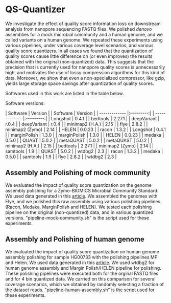 # QS-Quantizer

We investigate the effect of quality score information loss on downstream analysis from nanopore sequencing FASTQ files. We polished *denovo* assemblies for a mock microbial community and a human genome, and we called variants on a human genome. We repeated these experiments using various pipelines, under various coverage level scenarios,  and various quality score quantizers.  In all cases we found  that  the  quantization  of  quality  scores  cause  little  difference  on (or even improves) the results obtained with the original (non-quantized) data. This suggests that the precision that is currently used for nanopore quality scores is unnecessarily high, and motivates the use of lossy compression algorithms for this kind of data. Moreover, we show that even a non-specialized compressor, like gzip, yields large storage space savings after quantization of quality scores.


Softwares used in this work are listed in the table below. 


Software versions:

| Software        | Version   |  | Software        | Version   |
| -------------   |:---------:|  | -------------   |:---------:|
| Longshot        | 0.4.1     |  | bedtools        | 2.27.1    |
| deepVariant     | r.0.4     |  | deepVariant     | r.0.4     |
| minimap2 (H.A.) | 2.15      |  | flye            | 2.8.2     |
| minimap2 (Zymo) | 2.14      |  | HELEN           | 0.0.23    |
| racon           | 1.3.2     |  | Longshot        | 0.4.1     |
| marginPolish    | 1.3.0     |  | marginPolish    | 1.3.0     |
| HELEN           | 0.0.23    |  | medaka          | 0.5.0     |
| QUAST           | 5.0.2     |  | metaQUAST       | 5.0.2     |
| metaQUAST       | 5.0.2     |  | minimap2 (H.A.) | 2.15      |
| bedtools        | 2.27.1    |  | minimap2 (Zymo) | 2.14      |
| samtools        | 1.9       |  | QUAST           | 5.0.2     |
| wtdbg2          | 2.3       |  | racon           | 1.3.2     |
| medaka          | 0.5.0     |  | samtools        | 1.9       |
| flye            | 2.8.2     |  | wtdbg2          | 2.3       |


## Assembly and Polishing of mock community

We evaluated the impact of quality score quantization on the genome assembly polishing for a Zymo-BIOMICS Microbial Community Standard. We used data generated in this [article](https://pubmed.ncbi.nlm.nih.gov/31089679/). We assembled the genomes with Flye, and we polished this raw assembly using various polishing pipelines (Racon, Medaka, MarginPolish and HELEN). We tested each polishing pipeline on the original (non-quantized) data, and in various quantized versions. "pipeline-mock-community.sh" is the script used for these experiments.

## Assembly and Polishing of human genome

We evaluated the impact of quality score quantization on human genome assembly polishing for sample HG00733 with the polishing pipelines MP and Helen. We used data generated in this [article](https://pubmed.ncbi.nlm.nih.gov/32686750/). We used wtdbg2 for human genome assembly and Margin Polish/HELEN pipeline for polishing. These polishing pipelines were executed both for the orginal FASTQ files and for 4 bin quantized data. We carried on this comparison for several coverage scenarios, which we obtained by randomly selecting a fraction of the dataset reads. "pipeline-human-assembly.sh" is the script used for these experiments.
